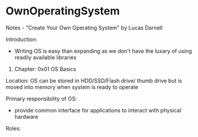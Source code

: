 # OwnOperatingSystem
Notes - "Create Your Own Operating System" by Lucas Darnell

Introduction:
- Writing OS is easy than expanding as we don't have the luxary of using readily available libraries

1. Chapter: 0x01 OS Basics

Location:
OS can be stored in HDD/SSD/Flash drive/ thumb drive but is moved into memory when system is ready to operate

Primary responsibility of OS:
- provide common interface for applications to interact with physical hardware

Roles:
